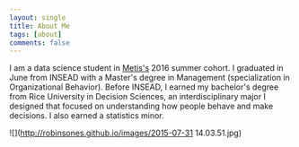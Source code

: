 ```yaml
---
layout: single
title: About Me
tags: [about]
comments: false
---
```


I am a data science student in [Metis's](http://www.thisismetis.com/data-science) 2016 summer cohort. I graduated in June from INSEAD with a Master's degree in Management (specialization in Organizational Behavior). Before INSEAD, I earned my bachelor's degree from Rice University in Decision Sciences, an interdisciplinary major I designed that focused on understanding how people behave and make decisions. I also earned a statistics minor. 

![](http://robinsones.github.io/images/2015-07-31 14.03.51.jpg)
